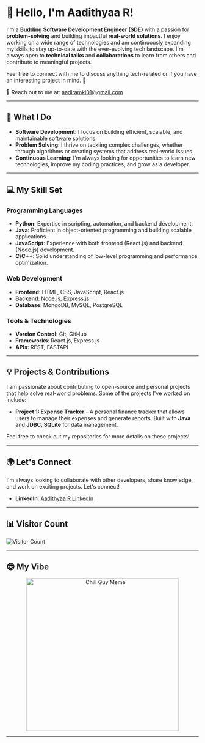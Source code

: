 # 👋 Hello, I'm Aadithyaa R!

I'm a **Budding Software Development Engineer (SDE)** with a passion for **problem-solving** and building impactful **real-world solutions**. I enjoy working on a wide range of technologies and am continuously expanding my skills to stay up-to-date with the ever-evolving tech landscape. I'm always open to **technical talks** and **collaborations** to learn from others and contribute to meaningful projects.

Feel free to connect with me to discuss anything tech-related or if you have an interesting project in mind. 🚀

📧 Reach out to me at: [aadiramki01@gmail.com](mailto:aadiramki01@gmail.com)

---

## 🚀 What I Do

- **Software Development**: I focus on building efficient, scalable, and maintainable software solutions.
- **Problem Solving**: I thrive on tackling complex challenges, whether through algorithms or creating systems that address real-world issues.
- **Continuous Learning**: I'm always looking for opportunities to learn new technologies, improve my coding practices, and grow as a developer.

---

## 💻 My Skill Set

### Programming Languages
- **Python**: Expertise in scripting, automation, and backend development.
- **Java**: Proficient in object-oriented programming and building scalable applications.
- **JavaScript**: Experience with both frontend (React.js) and backend (Node.js) development.
- **C/C++**: Solid understanding of low-level programming and performance optimization.

### Web Development
- **Frontend**: HTML, CSS, JavaScript, React.js
- **Backend**: Node.js, Express.js
- **Database**: MongoDB, MySQL, PostgreSQL

### Tools & Technologies
- **Version Control**: Git, GitHub
- **Frameworks**: React.js, Express.js 
- **APIs**: REST, FASTAPI

---

## 💡 Projects & Contributions

I am passionate about contributing to open-source and personal projects that help solve real-world problems. Some of the projects I've worked on include:
  
- **Project 1: Expense Tracker** - A personal finance tracker that allows users to manage their expenses and generate reports. Built with **Java** and **JDBC, SQLite** for data management.

Feel free to check out my repositories for more details on these projects!

---

## 🌍 Let's Connect

I'm always looking to collaborate with other developers, share knowledge, and work on exciting projects. Let's connect!

- **LinkedIn**: [Aadithyaa R LinkedIn](https://www.linkedin.com/in/aadithyaar)

---

## 📊 Visitor Count

<div>
    <img style="display: block; margin: 0 auto;" src="https://profile-counter.glitch.me/aadithyaa9/count.svg" alt="Visitor Count">
</div>

---

## 😎 My Vibe

<p align="center">
    <img src="https://i.kym-cdn.com/photos/images/newsfeed/002/664/050/689.jpg" width="400" alt="Chill Guy Meme">
</p>

---

